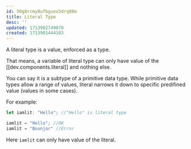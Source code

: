 ```yaml
---
id: 50g8rcmy0ufbguex5drq98m
title: Literal Type
desc: ''
updated: 1713902749070
created: 1713901444103
---
```


A literal type is a value, enforced as a type.

That means, a variable of literal type can only have value of the [[dev.components.literal]] and nothing else.

You can say it is a subtype of a primitive data type. While primitive data types allow a range of values, literal narrows it down to specific predifined value (values in some cases).

For example:

```ts
let iamlit: "Hello"; //"Hello" is literal type

iamlit = "Hello"; //OK
iamlit = "Bounjor" //Error
```
Here `iamlit` can only have value of the literal.